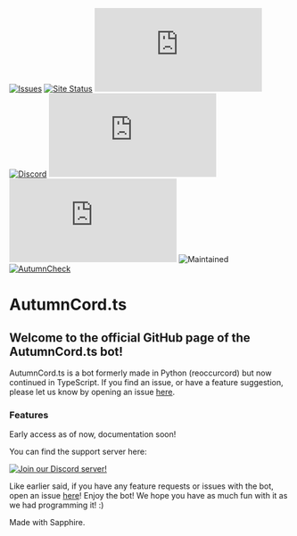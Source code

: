 [![Issues](https://img.shields.io/github/issues/reoccurdevs/autumncord.ts.svg?colorB=5e03fc)](https://github.com/reoccurdevs/autumncord.xyz/issues)
[![Site Status](https://img.shields.io/website?down_color=lightgrey&down_message=offline&up_color=purple&up_message=online&url=https%3A%2F%2Fautumncord.xyz)](https://autumncord.xyz)
[![Stars](https://img.shields.io/github/stars/reoccurdevs/autumncord.ts?style=social)](https://github.com/reoccurdevs/autumncord.ts/stargazers)
[![Discord](https://canary.discord.com/api/guilds/883472120083005441/widget.png?style=shield)](https://discord.gg/yATc4DJ69R)
[![License](https://img.shields.io/github/license/reoccurdevs/autumncord.ts)](https://github.com/reoccurdevs/autumncord.ts/blob/main/LICENSE)
[![Commits](https://img.shields.io/github/commit-activity/m/reoccurdevs/autumncord.ts)](https://github.com/reoccurdevs/autumncord.ts/commits/main)
![Maintained](https://img.shields.io/maintenance/yes/2022)
[![AutumnCheck](https://github.com/reoccurdevs/autumncord.ts/actions/workflows/compile_autumn.yml/badge.svg)](https://github.com/reoccurdevs/autumncord.ts/actions/workflows/compile_autumn.yml)

# AutumnCord.ts
## Welcome to the official GitHub page of the AutumnCord.ts bot!
AutumnCord.ts is a bot formerly made in Python (reoccurcord) but now continued in TypeScript.
If you find an issue, or have a feature suggestion, please let us know by opening an issue [here](https://github.com/reoccurdevs/autumncord.ts/issues).

### Features

Early access as of now, documentation soon!

You can find the support server here:

[![Join our Discord server!](https://canary.discord.com/api/guilds/883472120083005441/widget.png?style=banner2)](http://discord.gg/yATc4DJ69R)

Like earlier said, if you have any feature requests or issues with the bot, open an issue [here](https://github.com/reoccurdevs/autumncord.ts/issues)!
Enjoy the bot! We hope you have as much fun with it as we had programming it! :)

Made with Sapphire.
